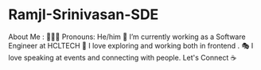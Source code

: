 # RamjI-Srinivasan-SDE

About Me :
👩🏻‍💻 Pronouns: He/him
💼 I’m currently working as a Software Engineer at HCLTECH
🧭 I love exploring and working both in frontend .
🎭 I love speaking at events and connecting with people.
Let's Connect ☕
